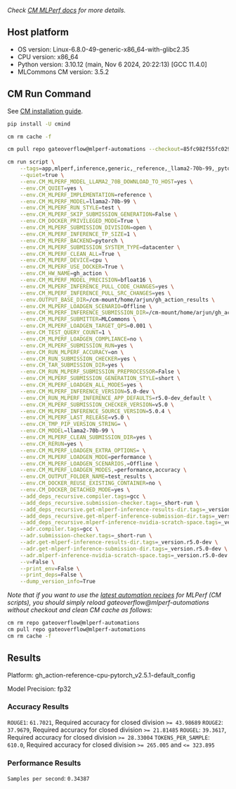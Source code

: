 *Check [CM MLPerf docs](https://docs.mlcommons.org/inference) for more details.*

## Host platform

* OS version: Linux-6.8.0-49-generic-x86_64-with-glibc2.35
* CPU version: x86_64
* Python version: 3.10.12 (main, Nov  6 2024, 20:22:13) [GCC 11.4.0]
* MLCommons CM version: 3.5.2

## CM Run Command

See [CM installation guide](https://docs.mlcommons.org/inference/install/).

```bash
pip install -U cmind

cm rm cache -f

cm pull repo gateoverflow@mlperf-automations --checkout=85fc982f55fc029717a901c61d580eb4f5025ef9

cm run script \
	--tags=app,mlperf,inference,generic,_reference,_llama2-70b-99,_pytorch,_cpu,_test,_r5.0-dev_default,_bfloat16,_offline \
	--quiet=true \
	--env.CM_MLPERF_MODEL_LLAMA2_70B_DOWNLOAD_TO_HOST=yes \
	--env.CM_QUIET=yes \
	--env.CM_MLPERF_IMPLEMENTATION=reference \
	--env.CM_MLPERF_MODEL=llama2-70b-99 \
	--env.CM_MLPERF_RUN_STYLE=test \
	--env.CM_MLPERF_SKIP_SUBMISSION_GENERATION=False \
	--env.CM_DOCKER_PRIVILEGED_MODE=True \
	--env.CM_MLPERF_SUBMISSION_DIVISION=open \
	--env.CM_MLPERF_INFERENCE_TP_SIZE=1 \
	--env.CM_MLPERF_BACKEND=pytorch \
	--env.CM_MLPERF_SUBMISSION_SYSTEM_TYPE=datacenter \
	--env.CM_MLPERF_CLEAN_ALL=True \
	--env.CM_MLPERF_DEVICE=cpu \
	--env.CM_MLPERF_USE_DOCKER=True \
	--env.CM_HW_NAME=gh_action \
	--env.CM_MLPERF_MODEL_PRECISION=bfloat16 \
	--env.CM_MLPERF_INFERENCE_PULL_CODE_CHANGES=yes \
	--env.CM_MLPERF_INFERENCE_PULL_SRC_CHANGES=yes \
	--env.OUTPUT_BASE_DIR=/cm-mount/home/arjun/gh_action_results \
	--env.CM_MLPERF_LOADGEN_SCENARIO=Offline \
	--env.CM_MLPERF_INFERENCE_SUBMISSION_DIR=/cm-mount/home/arjun/gh_action_submissions \
	--env.CM_MLPERF_SUBMITTER=MLCommons \
	--env.CM_MLPERF_LOADGEN_TARGET_QPS=0.001 \
	--env.CM_TEST_QUERY_COUNT=1 \
	--env.CM_MLPERF_LOADGEN_COMPLIANCE=no \
	--env.CM_MLPERF_SUBMISSION_RUN=yes \
	--env.CM_RUN_MLPERF_ACCURACY=on \
	--env.CM_RUN_SUBMISSION_CHECKER=yes \
	--env.CM_TAR_SUBMISSION_DIR=yes \
	--env.CM_RUN_MLPERF_SUBMISSION_PREPROCESSOR=False \
	--env.CM_MLPERF_SUBMISSION_GENERATION_STYLE=short \
	--env.CM_MLPERF_LOADGEN_ALL_MODES=yes \
	--env.CM_MLPERF_INFERENCE_VERSION=5.0-dev \
	--env.CM_RUN_MLPERF_INFERENCE_APP_DEFAULTS=r5.0-dev_default \
	--env.CM_MLPERF_SUBMISSION_CHECKER_VERSION=v5.0 \
	--env.CM_MLPERF_INFERENCE_SOURCE_VERSION=5.0.4 \
	--env.CM_MLPERF_LAST_RELEASE=v5.0 \
	--env.CM_TMP_PIP_VERSION_STRING= \
	--env.CM_MODEL=llama2-70b-99 \
	--env.CM_MLPERF_CLEAN_SUBMISSION_DIR=yes \
	--env.CM_RERUN=yes \
	--env.CM_MLPERF_LOADGEN_EXTRA_OPTIONS= \
	--env.CM_MLPERF_LOADGEN_MODE=performance \
	--env.CM_MLPERF_LOADGEN_SCENARIOS,=Offline \
	--env.CM_MLPERF_LOADGEN_MODES,=performance,accuracy \
	--env.CM_OUTPUT_FOLDER_NAME=test_results \
	--env.CM_DOCKER_REUSE_EXISTING_CONTAINER=no \
	--env.CM_DOCKER_DETACHED_MODE=yes \
	--add_deps_recursive.compiler.tags=gcc \
	--add_deps_recursive.submission-checker.tags=_short-run \
	--add_deps_recursive.get-mlperf-inference-results-dir.tags=_version.r5.0-dev \
	--add_deps_recursive.get-mlperf-inference-submission-dir.tags=_version.r5.0-dev \
	--add_deps_recursive.mlperf-inference-nvidia-scratch-space.tags=_version.r5.0-dev \
	--adr.compiler.tags=gcc \
	--adr.submission-checker.tags=_short-run \
	--adr.get-mlperf-inference-results-dir.tags=_version.r5.0-dev \
	--adr.get-mlperf-inference-submission-dir.tags=_version.r5.0-dev \
	--adr.mlperf-inference-nvidia-scratch-space.tags=_version.r5.0-dev \
	--v=False \
	--print_env=False \
	--print_deps=False \
	--dump_version_info=True
```
*Note that if you want to use the [latest automation recipes](https://docs.mlcommons.org/inference) for MLPerf (CM scripts),
 you should simply reload gateoverflow@mlperf-automations without checkout and clean CM cache as follows:*

```bash
cm rm repo gateoverflow@mlperf-automations
cm pull repo gateoverflow@mlperf-automations
cm rm cache -f

```

## Results

Platform: gh_action-reference-cpu-pytorch_v2.5.1-default_config

Model Precision: fp32

### Accuracy Results 
`ROUGE1`: `61.7021`, Required accuracy for closed division `>= 43.98689`
`ROUGE2`: `37.9679`, Required accuracy for closed division `>= 21.81485`
`ROUGEL`: `39.3617`, Required accuracy for closed division `>= 28.33004`
`TOKENS_PER_SAMPLE`: `610.0`, Required accuracy for closed division `>= 265.005` and `<= 323.895`

### Performance Results 
`Samples per second`: `0.34387`
